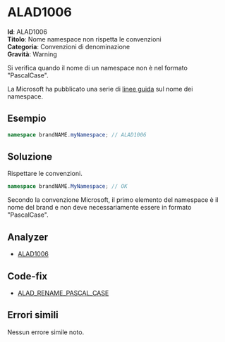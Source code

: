 <!--
SPDX-FileCopyrightText: 2022 ALAD SRL <info@alad.cloud>

SPDX-License-Identifier: MIT
-->

# ALAD1006

**Id**: ALAD1006\
**Titolo**: Nome namespace non rispetta le convenzioni\
**Categoria**: Convenzioni di denominazione\
**Gravità**: Warning

Si verifica quando il nome di un namespace non è nel formato "PascalCase".

La Microsoft ha pubblicato una serie di
[linee guida](https://learn.microsoft.com/dotnet/standard/design-guidelines/names-of-namespaces)
sul nome dei namespace.


## Esempio

```csharp
namespace brandNAME.myNamespace; // ALAD1006
```


## Soluzione

Rispettare le convenzioni.

```csharp
namespace brandNAME.MyNamespace; // OK
```

Secondo la convenzione Microsoft, il primo elemento del namespace è il nome del
brand e non deve necessariamente essere in formato "PascalCase".


## Analyzer

* [ALAD1006](../../src/Alad.CodeAnalyzer/NamingConventions/NamespaceNameAnalyzer.cs)


## Code-fix

* [ALAD_RENAME_PASCAL_CASE](../../src/Alad.CodeAnalyzer.CodeFixes/RenameToPascalCaseCodeFixProvider.cs)


## Errori simili

Nessun errore simile noto.
